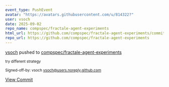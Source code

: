 ```yaml
---
event_type: PushEvent
avatar: "https://avatars.githubusercontent.com/u/814322?"
user: vsoch
date: 2025-09-02
repo_name: compspec/fractale-agent-experiments
html_url: https://github.com/compspec/fractale-agent-experiments/commit/2147c9e2aac6a478c2652c3e6505c39f17f8bad5
repo_url: https://github.com/compspec/fractale-agent-experiments
---
```


<a href='https://github.com/vsoch' target='_blank'>vsoch</a> pushed to <a href='https://github.com/compspec/fractale-agent-experiments' target='_blank'>compspec/fractale-agent-experiments</a>

<small>try different strategy

Signed-off-by: vsoch <vsoch@users.noreply.github.com></small>

<a href='https://github.com/compspec/fractale-agent-experiments/commit/2147c9e2aac6a478c2652c3e6505c39f17f8bad5' target='_blank'>View Commit</a>